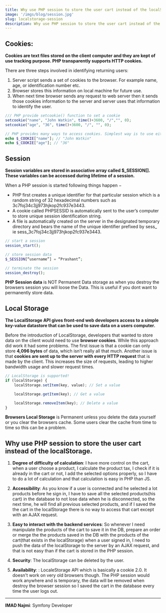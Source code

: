 ```yaml
---
title: Why use PHP session to store the user cart instead of the localStorage
image: '/imgs/blog/session.jpg'
slug: localstorage-session
description: Why use PHP session to store the user cart instead of the localStorage
---
```



## Cookies:

**Cookies are text files stored on the client computer and they are kept of use tracking purpose. PHP transparently supports HTTP cookies.**


There are three steps involved in identifying returning users:

1. Server script sends a set of cookies to the browser. For example name, age, or identification number etc.
2. Browser stores this information on local machine for future use.
3. When next time browser sends any request to web server then it sends those cookies information to the server and server uses that information to identify the user.


```php
/// PHP provide setcookie() function to set a cookie
setcookie("name", "John Watkin", time()+3600, "/","", 0);
setcookie("age", "36", time()+3600, "/", "", 0);

// PHP provides many ways to access cookies. Simplest way is to use either $_COOKIE or $HTTP_COOKIE_VARS variables.
echo $_COOKIE["name"]; // "John Watkin"
echo $_COOKIE["age"]; // "36"
```

## Session
**Session variables are stored in associative array called $_SESSION[]. These variables can be accessed during lifetime of a session.**


When a PHP session is started following things happen −

- PHP first creates a unique identifier for that particular session which is a random string of 32 hexadecimal numbers such as 3c7foj34c3jj973hjkop2fc937e3443.
- A cookie called PHPSESSID is automatically sent to the user’s computer to store unique session identification string.
- A file is automatically created on the server in the designated temporary directory and bears the name of the unique identifier prefixed by sess_ ie sess_3c7foj34c3jj973hjkop2fc937e3443.

```php
// start a session
session_start();

// store session data
$_SESSION[“username”] = “Prashant”;

// terminate the session
session_destroy();
```


**PHP Session data** is NOT Permanent Data storage as when you destroy the browsers session you will loose the Data. This is useful if you dont want to permanently store data.


## Local Storage

**The LocalStorage API gives front-end web developers access to a simple key-value datastore that can be used to save data on a users computer.**

Before the introduction of LocalStorage, developers that wanted to store data on the client would need to use **browser cookies**. While this approach did work it had some problems. The first issue is that a cookie can only store **4,096 bytes** of data, which isn’t really all that much. Another issue is that **cookies are sent up to the server with every HTTP request** that is made by the client. This increases the size of requests, leading to higher bandwidth usage and slower request times.

```js
// LocalStorage is supported!
if (localStorage) {
    localStorage.setItem(key, value); // Set a value

    localStorage.getItem(key); // Get a value

    localStorage.removeItem(key); // Delete a value
}
```

**Browsers Local Storage** is Permanent unless you delete the data yourself or you clear the browsers cache. Some users clear the cache from time to time so this can be a problem.

## Why use PHP session to store the user cart instead of the localStorage.

1. **Degree of difficulty of calculation**: I have more control on the cart, when a user choose a product, I calculate the product tax, I check if it is already in the cart or not, I add the selected options properly, so I have to do a lot of calculation and that calculation is easy in PHP than JS.

2. **Accessibility**: As you know if a user is connected and he selected a lot products before he sign in, I have to save all the selected products(his cart) in the database to not lose data when he is disconnected, so the next time, he will find all previous selected products, and if I saved the the cart in the localStorage there is no way to access that cart except with an AJAX request.

3. **Easy to interact with the backend services**: So whenever I need manipulate the products of the cart to save it in the DB, prepare an order or merge the the products saved in the DB with the products of the cart(that exists in the localStorage) when a user signed in, I need to push the data of the localStorage to the server by an AJAX request, and that is not easy than if the cart is stored in the PHP session.

4. **Security**: The localStorage can be deleted by the user.

5. **Availability**: : LocaleStorage API which is basically a cookie 2.0. It doesn't work on very old browsers though. The PHP session would work anywhere and is temporary, the data will be removed when destroy the browser session so I saved the cart in the database every time the user logs out.

___

**IMAD Najmi**: Symfony Developer
